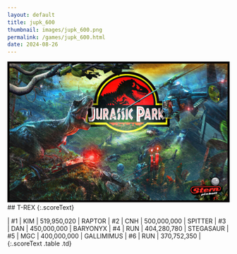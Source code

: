 ```yaml
---
layout: default
title: jupk_600
thumbnail: images/jupk_600.png
permalink: /games/jupk_600.html
date: 2024-08-26
---
```


<img src="../images/jupk_600.png" class="gameThumbnail img-fluid mx-auto align-middle">
## T-REX
{:.scoreText}

| #1 | KIM | 519,950,020 | 
RAPTOR
| #2 | CNH | 500,000,000 | 
SPITTER
| #3 | DAN | 450,000,000 | 
BARYONYX
| #4 | RUN | 404,280,780 | 
STEGASAUR
| #5 | MGC | 400,000,000 | 
GALLIMIMUS
| #6 | RUN | 370,752,350 | 
{:.scoreText .table .td}
